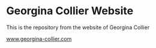 Georgina Collier Website
========

This is the repository from the website of Georgina Collier

www.georgina-collier.com
